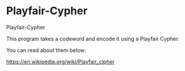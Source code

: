 # Playfair-Cypher
Playfair-Cypher


This program takes a codeword and encode it using a Playfair Cypher.

You can read about them below:  

https://en.wikipedia.org/wiki/Playfair_cipher
